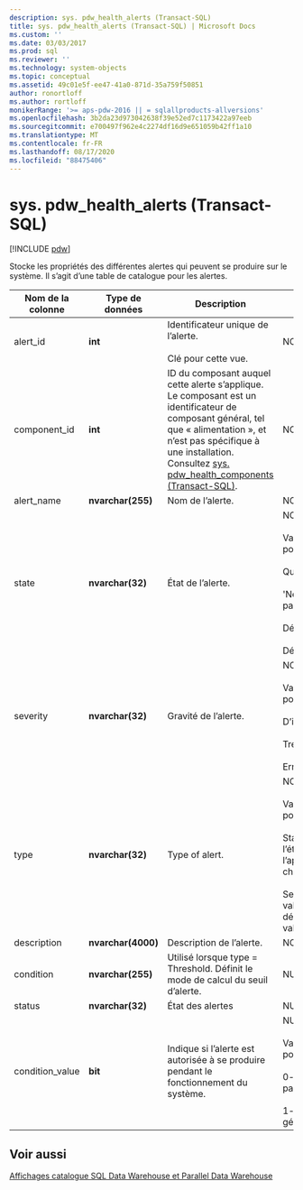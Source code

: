 ```yaml
---
description: sys. pdw_health_alerts (Transact-SQL)
title: sys. pdw_health_alerts (Transact-SQL) | Microsoft Docs
ms.custom: ''
ms.date: 03/03/2017
ms.prod: sql
ms.reviewer: ''
ms.technology: system-objects
ms.topic: conceptual
ms.assetid: 49c01e5f-ee47-41a0-871d-35a759f50851
author: ronortloff
ms.author: rortloff
monikerRange: '>= aps-pdw-2016 || = sqlallproducts-allversions'
ms.openlocfilehash: 3b2da23d973042638f39e52ed7c1173422a97eeb
ms.sourcegitcommit: e700497f962e4c2274df16d9e651059b42ff1a10
ms.translationtype: MT
ms.contentlocale: fr-FR
ms.lasthandoff: 08/17/2020
ms.locfileid: "88475406"
---
```

# <a name="syspdw_health_alerts-transact-sql"></a>sys. pdw_health_alerts (Transact-SQL)
[!INCLUDE [pdw](../../includes/applies-to-version/pdw.md)]

  Stocke les propriétés des différentes alertes qui peuvent se produire sur le système. Il s’agit d’une table de catalogue pour les alertes.  
  
|Nom de la colonne|Type de données|Description|Plage|  
|-----------------|---------------|-----------------|-----------|  
|alert_id|**int**|Identificateur unique de l’alerte.<br /><br /> Clé pour cette vue.|NOT NULL|  
|component_id|**int**|ID du composant auquel cette alerte s’applique. Le composant est un identificateur de composant général, tel que « alimentation », et n’est pas spécifique à une installation. Consultez [sys. pdw_health_components &#40;Transact-SQL&#41;](../../relational-databases/system-catalog-views/sys-pdw-health-components-transact-sql.md).|NOT NULL|  
|alert_name|**nvarchar(255)**|Nom de l’alerte.|NOT NULL|  
|state|**nvarchar(32)**|État de l’alerte.|NOT NULL<br /><br /> Valeurs possibles :<br /><br /> Quotidiennes<br /><br /> 'Ne fonctionne pas'<br /><br /> Détérioré<br /><br /> Défectueux|  
|severity|**nvarchar(32)**|Gravité de l’alerte.|NOT NULL<br /><br /> Valeurs possibles :<br /><br /> D’information<br /><br /> Tres<br /><br /> Erreurs|  
|type|**nvarchar(32)**|Type of alert.|NOT NULL<br /><br /> Valeurs possibles :<br /><br /> StatusChange-l’état de l’appareil a changé.<br /><br /> Seuil-une valeur a dépassé la valeur de seuil.|  
|description|**nvarchar(4000)**|Description de l’alerte.|NOT NULL|  
|condition|**nvarchar(255)**|Utilisé lorsque type = Threshold. Définit le mode de calcul du seuil d’alerte.|NULL|  
|status|**nvarchar(32)**|État des alertes|NULL|  
|condition_value|**bit**|Indique si l’alerte est autorisée à se produire pendant le fonctionnement du système.|NULL<br /><br /> Valeurs possibles<br /><br /> 0-l’alerte n’est pas générée.<br /><br /> 1-l’alerte est générée.|  
  
## <a name="see-also"></a>Voir aussi  
 [Affichages catalogue SQL Data Warehouse et Parallel Data Warehouse](../../relational-databases/system-catalog-views/sql-data-warehouse-and-parallel-data-warehouse-catalog-views.md)  
  
  
